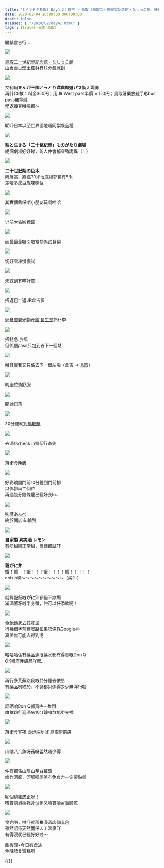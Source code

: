 ```yaml
---
title: '[ドキドキ鳥取] Day4.2：倉吉 → 鳥取（鳥取二十世紀梨記念館・なしっこ館、味暦あんべ、炉端かば 鳥取駅前店）'
date: 2020-02-04T10:09:00.000+08:00
draft: false
aliases: [ "/2020/02/day42.html" ]
tags : [travel-日本-鳥取]
---
```


繼續倉吉行...  

![](/images/tottori4zd1.jpg)

[鳥取二十世紀梨記念館・なしっこ館](https://hidie.net/tottori4zd/)  
由倉吉白壁土藏群行12分鐘就到  

![](/images/tottori4zd4.jpg)

又利用**まんが王国とっとり満喫周遊パス**換入場券  
再計C9數：料金300円；用JR West pass半價 = 150円；鳥取藩乗放題手形bus pass無得減  
慳返幾百咁啦都～  

![](/images/tottori4zd29.jpg)

睇吓日本以至世界國地唔同梨嘅品種  

![](/images/tottori4zd7.jpg)

**梨と生きる「二十世紀梨」ものがたり劇場**  
呢個劇場好好睇，啲人仲會郁㗎勁詭異（！）  

![](/images/tottori4zd5.jpg)

**二十世紀梨の巨木**  
兩層高，直徑20米地底根部都有5米  
差唔多成百歲㗎喇佢  

![](/images/tottori4zd39.jpg)

其實個館係啱小朋友玩嘅哈哈  

![](/images/tottori4zd36.jpg)

以前木箱啲標籤  

![](/images/tottori4zd24.jpg)

而最最最吸引嘅當然係試食梨  

![](/images/tottori4zd25.jpg)

切好雪凍慢慢試  

![](/images/tottori4zd42.jpg)

未諗到有咩好買...  

![](/images/tottori4ze1.jpg)

搭返巴士返JR倉吉駅  

![](/images/tottori4ze.jpg)

返[倉吉観光物産館 長生堂](https://hidie.net/tottori4ze/)拎行李  

![](/images/tottori4zf4.jpg)

搭特急 京都  
但係個pass只包到去下一個站  

![](/images/tottori4zf.jpg)

咁其實我又只係去下一個站啦（倉吉 → [鳥取](https://hidie.net/tottori4zf/)）  

![](/images/tottori4zf5.jpg)

啲座位勁舒服  

![](/images/tottori4zf8.jpg)

開始日落  

![](/images/tottori4zg1.jpg)

20分鐘就到[鳥取駅](https://hidie.net/tottori4zg/)  

![](/images/tottori4zg8.jpg)

去酒店check in擺低行李先  

![](/images/tottori4zh1.jpg)

落街食晚飯  

![](/images/tottori4zh2.jpg)

好彩晌開門前10分鐘到門前排  
只係排兩三個位  
再過幾分鐘條龍已經好長lu...  

![](/images/tottori4zh3.jpg)

[味暦あんべ](https://hidie.net/tottori4zh/)  
終於開店 & 輪到  

![](/images/tottori4zh4.jpg)

**自家製 果実酒 レモン**  
有唔甜同正常甜，兩樣都試吓  

![](/images/tottori4b.jpg)

**親がに丼**  
蟹！蟹！！蟹！！！蟹！！！！蟹！！！！！  
chisin㗎～～～～～～～～～～（尖叫）  

![](/images/tottori4zh6.jpg)

就算配飯嘅**がに汁**都絕不欺場  
滿滿蟹籽嘅半身蟹，仲可以任添飲啊！  

![](/images/tottori4zi1.jpg)

食飽飽就去[行吓街](https://hidie.net/tottori4zi/)  
行幾個字荒蕪嘅路如果唔係靠Google神  
真係無可能去得到呢  

![](/images/tottori4zi3.jpg)

哈哈哈係冇藥品連眼藥水都冇得賣嘅Don Q  
OK嘅有護膚品吖都...  

![](/images/tottori4zi5.jpg)

再行多荒蕪路段嘅廿分鐘去依昂  
有藥品喇終於，不過都只係得少少無咩行啦  

![](/images/tottori4zi6.jpg)

話晒响Don Q都買咗一堆嘢  
由依昂行返酒店10分鐘啫放低嘢先啦  

![](/images/tottori4zj1.jpg)

落街食宵夜 @[炉端かば 鳥取駅前店](https://hidie.net/tottori4zj/)  

![](/images/tottori4zj3.jpg)

山陰八爪魚呀菇呀當然唔少得  

![](/images/tottori4zj0.jpg)

仲有都係山陰山芋白蘿蔔  
嗱炸河豚，河豚喎我係冇免疫力一定要點嘅  

![](/images/tottori4zj9.jpg)

呢個燒雞皮正呀！  
唔會燒到超乾身但係又唔會唔留脆脆位  

![](/images/tottori4zk.jpg)

食完嘢，唞吓就落樓浸酒店個[溫泉](https://hidie.net/tottori4zk/)  
雖然唔係天然而係人工溫泉吖  
有得浸就已經好好啦～  
  
飽得滯+今日有食過  
今晚唔食雪糕喇  
  

{{<tottori>}}  
